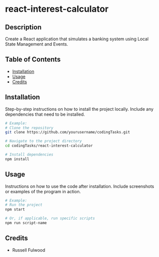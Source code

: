 # react-interest-calculator

## Description
Create a React application that simulates a banking system using Local State Management and Events.

## Table of Contents
- [Installation](#installation)
- [Usage](#usage)
- [Credits](#credits)

## Installation
Step-by-step instructions on how to install the project locally. Include any dependencies that need to be installed.

```bash
# Example:
# Clone the repository
git clone https://github.com/yourusername/codingTasks.git

# Navigate to the project directory
cd codingTasks/react-interest-calculator

# Install dependencies
npm install
```

## Usage
Instructions on how to use the code after installation. Include screenshots or examples of the program in action.

```bash
# Example:
# Run the project
npm start

# Or, if applicable, run specific scripts
npm run script-name
```

## Credits

* Russell Fulwood
